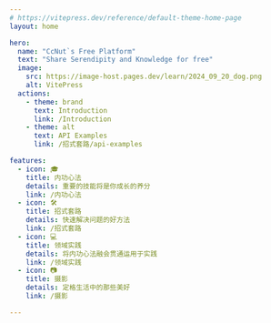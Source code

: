 ```yaml
---
# https://vitepress.dev/reference/default-theme-home-page
layout: home

hero:
  name: "CcNut`s Free Platform"
  text: "Share Serendipity and Knowledge for free"
  image:
    src: https://image-host.pages.dev/learn/2024_09_20_dog.png
    alt: VitePress
  actions:
    - theme: brand
      text: Introduction
      link: /Introduction
    - theme: alt
      text: API Examples
      link: /招式套路/api-examples

features:
  - icon: 🎓
    title: 内功心法
    details: 重要的技能将是你成长的养分
    link: /内功心法
  - icon: 🛠️
    title: 招式套路
    details: 快速解决问题的好方法
    link: /招式套路
  - icon: 💻
    title: 领域实践
    details: 将内功心法融会贯通运用于实践
    link: /领域实践
  - icon: 📷
    title: 摄影
    details: 定格生活中的那些美好
    link: /摄影

---
```

